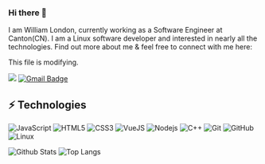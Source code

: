 ### Hi there 👋

I am William London, currently working as a Software Engineer at Canton(CN). I am a Linux software developer and interested in nearly all the technologies. Find out more about me & feel free to connect with me here:

This file is modifying.

![](https://dcbadge.vercel.app/api/shield/764712144876470303?style=flat)
[![Gmail Badge](https://img.shields.io/badge/-williamlondon1023@gmail.com-c14438?style=flat&logo=Gmail&logoColor=white&link=mailto:williamlondon1023@gmail.com)](mailto:williamlondon1023@gmail.com)

## ⚡ Technologies

![JavaScript](https://img.shields.io/badge/-JavaScript-black?style=flat&logo=javascript)
![HTML5](https://img.shields.io/badge/-HTML5-E34F26?style=flat&logo=html5&logoColor=white)
![CSS3](https://img.shields.io/badge/-CSS3-1572B6?style=flat&logo=css3)
![VueJS](https://img.shields.io/badge/Vue.js-35495E?style=flat&logo=vue.js&logoColor=4FC08D)
![Nodejs](https://img.shields.io/badge/-Nodejs-black?style=flat&logo=Node.js)
![C++](https://img.shields.io/badge/-C++-00599C?style=flat&logo=c)
![Git](https://img.shields.io/badge/-Git-black?style=flat&logo=git)
![GitHub](https://img.shields.io/badge/-GitHub-181717?style=flat&logo=github)
![Linux](https://img.shields.io/badge/Linux-FCC624??style=flat&logo=linux&logoColor=black)

![Github Stats](https://github-readme-stats.vercel.app/api?username=William1ondon&count_private=true&show_icons=true&include_all_commits=true)
![Top Langs](https://github-readme-stats.vercel.app/api/top-langs/?username=William1ondon&hide=TeX&layout=compact)
